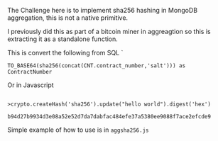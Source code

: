 The Challenge here is to implement sha256 hashing in MongoDB aggregation, this is not a native primitive.

I previously did this as part of a bitcoin miner in aggreagtion so this is extracting it as a standalone function.

This is convert the following from SQL `

`TO_BASE64(sha256(concat(CNT.contract_number,'salt'))) as ContractNumber`

Or in Javascript

```

>crypto.createHash('sha256').update("hello world").digest('hex')

b94d27b9934d3e08a52e52d7da7dabfac484efe37a5380ee9088f7ace2efcde9
```

Simple example of how to use is in `aggsha256.js`
